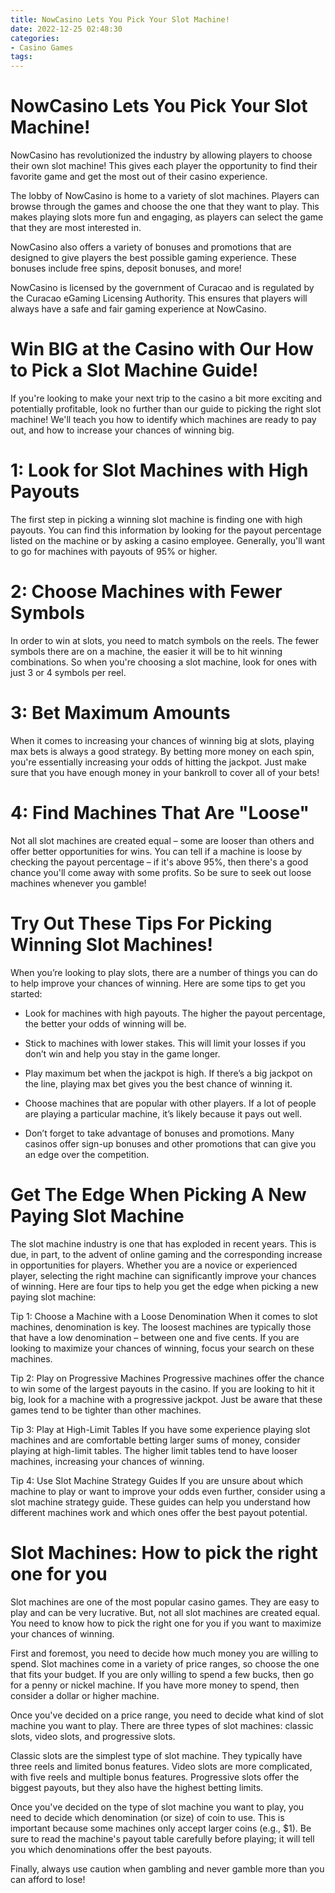 ```yaml
---
title: NowCasino Lets You Pick Your Slot Machine!
date: 2022-12-25 02:48:30
categories:
- Casino Games
tags:
---
```



#  NowCasino Lets You Pick Your Slot Machine!

NowCasino has revolutionized the industry by allowing players to choose their own slot machine! This gives each player the opportunity to find their favorite game and get the most out of their casino experience.

The lobby of NowCasino is home to a variety of slot machines. Players can browse through the games and choose the one that they want to play. This makes playing slots more fun and engaging, as players can select the game that they are most interested in.

NowCasino also offers a variety of bonuses and promotions that are designed to give players the best possible gaming experience. These bonuses include free spins, deposit bonuses, and more!

NowCasino is licensed by the government of Curacao and is regulated by the Curacao eGaming Licensing Authority. This ensures that players will always have a safe and fair gaming experience at NowCasino.

#  Win BIG at the Casino with Our How to Pick a Slot Machine Guide!

If you're looking to make your next trip to the casino a bit more exciting and potentially profitable, look no further than our guide to picking the right slot machine! We'll teach you how to identify which machines are ready to pay out, and how to increase your chances of winning big.

# 1: Look for Slot Machines with High Payouts

The first step in picking a winning slot machine is finding one with high payouts. You can find this information by looking for the payout percentage listed on the machine or by asking a casino employee. Generally, you'll want to go for machines with payouts of 95% or higher.

# 2: Choose Machines with Fewer Symbols

In order to win at slots, you need to match symbols on the reels. The fewer symbols there are on a machine, the easier it will be to hit winning combinations. So when you're choosing a slot machine, look for ones with just 3 or 4 symbols per reel.

# 3: Bet Maximum Amounts

When it comes to increasing your chances of winning big at slots, playing max bets is always a good strategy. By betting more money on each spin, you're essentially increasing your odds of hitting the jackpot. Just make sure that you have enough money in your bankroll to cover all of your bets!

# 4: Find Machines That Are "Loose"

Not all slot machines are created equal – some are looser than others and offer better opportunities for wins. You can tell if a machine is loose by checking the payout percentage – if it's above 95%, then there's a good chance you'll come away with some profits. So be sure to seek out loose machines whenever you gamble!

#  Try Out These Tips For Picking Winning Slot Machines!

When you’re looking to play slots, there are a number of things you can do to help improve your chances of winning. Here are some tips to get you started:

* Look for machines with high payouts. The higher the payout percentage, the better your odds of winning will be.

* Stick to machines with lower stakes. This will limit your losses if you don’t win and help you stay in the game longer.

* Play maximum bet when the jackpot is high. If there’s a big jackpot on the line, playing max bet gives you the best chance of winning it.

* Choose machines that are popular with other players. If a lot of people are playing a particular machine, it’s likely because it pays out well.

* Don’t forget to take advantage of bonuses and promotions. Many casinos offer sign-up bonuses and other promotions that can give you an edge over the competition.

#  Get The Edge When Picking A New Paying Slot Machine 

The slot machine industry is one that has exploded in recent years. This is due, in part, to the advent of online gaming and the corresponding increase in opportunities for players. Whether you are a novice or experienced player, selecting the right machine can significantly improve your chances of winning. Here are four tips to help you get the edge when picking a new paying slot machine:

Tip 1: Choose a Machine with a Loose Denomination
When it comes to slot machines, denomination is key. The loosest machines are typically those that have a low denomination – between one and five cents. If you are looking to maximize your chances of winning, focus your search on these machines.

Tip 2: Play on Progressive Machines
Progressive machines offer the chance to win some of the largest payouts in the casino. If you are looking to hit it big, look for a machine with a progressive jackpot. Just be aware that these games tend to be tighter than other machines.

Tip 3: Play at High-Limit Tables
If you have some experience playing slot machines and are comfortable betting larger sums of money, consider playing at high-limit tables. The higher limit tables tend to have looser machines, increasing your chances of winning.

Tip 4: Use Slot Machine Strategy Guides
If you are unsure about which machine to play or want to improve your odds even further, consider using a slot machine strategy guide. These guides can help you understand how different machines work and which ones offer the best payout potential.

#  Slot Machines: How to pick the right one for you

Slot machines are one of the most popular casino games. They are easy to play and can be very lucrative. But, not all slot machines are created equal. You need to know how to pick the right one for you if you want to maximize your chances of winning.

First and foremost, you need to decide how much money you are willing to spend. Slot machines come in a variety of price ranges, so choose the one that fits your budget. If you are only willing to spend a few bucks, then go for a penny or nickel machine. If you have more money to spend, then consider a dollar or higher machine.

Once you've decided on a price range, you need to decide what kind of slot machine you want to play. There are three types of slot machines: classic slots, video slots, and progressive slots.

Classic slots are the simplest type of slot machine. They typically have three reels and limited bonus features. Video slots are more complicated, with five reels and multiple bonus features. Progressive slots offer the biggest payouts, but they also have the highest betting limits.

Once you've decided on the type of slot machine you want to play, you need to decide which denomination (or size) of coin to use. This is important because some machines only accept larger coins (e.g., $1). Be sure to read the machine's payout table carefully before playing; it will tell you which denominations offer the best payouts.

Finally, always use caution when gambling and never gamble more than you can afford to lose!